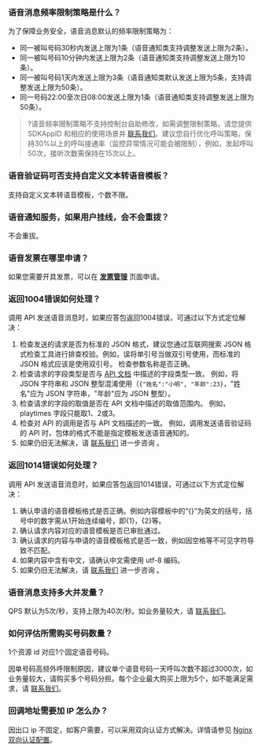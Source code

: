 ### 语音消息频率限制策略是什么？[](id:Q1)
为了保障业务安全，语音消息默认的频率限制策略为：

- 同一被叫号码30秒内发送上限为1条（语音通知类支持调整发送上限为2条）。
- 同一被叫号码10分钟内发送上限为2条（语音通知类支持调整发送上限为10条）。
- 同一被叫号码1天内发送上限为3条（语音通知类默认发送上限为5条，支持调整发送上限为50条）。
- 同一号码22:00至次日08:00发送上限为1条（语音通知类支持调整发送上限为50条）。
>?语音频率限制策略不支持控制台自助修改，如需调整限制策略，请您提供 SDKAppID 和相应的使用场景并 [联系我们](https://cloud.tencent.com/document/product/1128/37720)。建议您自行优化呼叫策略，保持30%以上的呼叫接通率（监控异常情况可能会被限制），例如，发起呼叫50次，接听次数需保持在15次以上。

### 语音验证码可否支持自定义文本转语音模板？[](id:Q2)
支持自定义文本转语音模板，个数不限。

### 语音通知服务，如果用户挂线，会不会重拨？[](id:Q3)
不会重拔。

### 语音发票在哪里申请？[](id:Q4)
如果您需要开具发票，可以在 **[发票管理](https://console.cloud.tencent.com/expense/invoice)** 页面申请。

### 返回1004错误如何处理？[](id:Q5)
调用 API 发送语音消息时，如果应答包返回1004错误，可通过以下方式定位解决：

1. 检查发送的请求是否为标准的 JSON 格式，建议您通过互联网搜索 JSON 格式检查工具进行排查校验。例如，误将单引号当做双引号使用，而标准的 JSON 格式应该是使用双引号。
检查参数名称是否正确。
2. 检查请求的字段类型是否与 [API 文档](https://cloud.tencent.com/document/product/1128/51569) 中描述的字段类型一致。 例如，将 JSON 字符串和 JSON 整型混淆使用（`{"姓名":"小明", "年龄":23}`，"姓名"应为 JSON 字符串，"年龄"应为 JSON 整型）。
3. 检查请求的字段的取值是否在 API 文档中描述的取值范围内。 例如，playtimes 字段只能取1、2或3。
4. 检查对 API 的调用是否与 API 文档描述的一致。 例如，调用发送语音验证码的 API 时，包体的格式不能是指定模板发送语音通知的。
5. 如果仍旧无法解决，请 [联系我们](https://cloud.tencent.com/document/product/1128/37720) 进一步咨询 。

### 返回1014错误如何处理？[](id:Q6)
调用 API 发送语音消息时，如果应答包返回1014错误，可通过以下方式定位解决：

1. 确认申请的语音模板格式是否正确。例如内容模板中的“{}”为英文的括号，括号中的数字需从1开始连续编号，即{1}，{2}等。
2. 确认请求内容对应的语音模板是否已审批通过。
3. 确认请求的内容与申请的语音模板格式是否一致，例如因空格等不可见字符导致不匹配。
4. 如果内容中含有中文，请确认中文需使用 utf-8 编码。
5. 如果仍旧无法解决，请 [联系我们](https://cloud.tencent.com/document/product/1128/37720) 进一步咨询 。


### 语音消息支持多大并发量？[](id:Q7)
QPS 默认为5次/秒，支持上限为40次/秒。如业务量较大，请 [联系我们](https://cloud.tencent.com/document/product/1128/37720)。



### 如何评估所需购买号码数量？[](id:Q8)
1个资源 id 对应1个固定语音号码。

因单号码高频外呼限制原因，建议单个语音号码一天呼叫次数不超过3000次，如业务量较大，请购买多个号码分担。每个企业最大购买上限为5个，如不能满足需求，请 [联系我们](https://cloud.tencent.com/document/product/1128/37720)。


### 回调地址需要加 IP 怎么办？[](id:Q9)
因出口 ip 不固定，如客户需要，可以采用双向认证方式解决。详情请参见 [Nginx 双向认证配置](https://cloud.tencent.com/document/product/269/2714)。

